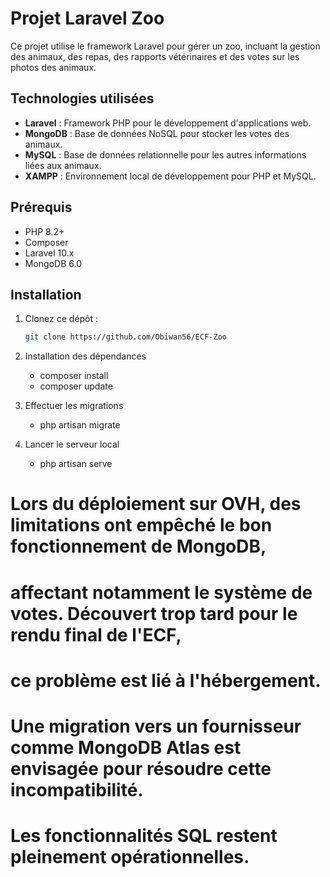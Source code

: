 # Projet Laravel Zoo

Ce projet utilise le framework Laravel pour gérer un zoo, incluant la gestion des animaux, des repas, des rapports vétérinaires et des votes sur les photos des animaux.

## Technologies utilisées

- **Laravel** : Framework PHP pour le développement d'applications web.
- **MongoDB** : Base de données NoSQL pour stocker les votes des animaux.
- **MySQL** : Base de données relationnelle pour les autres informations liées aux animaux.
- **XAMPP** : Environnement local de développement pour PHP et MySQL.

## Prérequis

- PHP 8.2+
- Composer
- Laravel 10.x
- MongoDB 6.0

## Installation

1. Clonez ce dépôt :

   ```bash
   git clone https://github.com/Obiwan56/ECF-Zoo

2. Installation des dépendances

   - composer install
   - composer update

3. Effectuer les migrations

    - php artisan migrate

4. Lancer le serveur local

    - php artisan serve


# Lors du déploiement sur OVH, des limitations ont empêché le bon fonctionnement de MongoDB, 
# affectant notamment le système de votes. Découvert trop tard pour le rendu final de l'ECF, 
# ce problème est lié à l'hébergement. 
# Une migration vers un fournisseur comme MongoDB Atlas est envisagée pour résoudre cette incompatibilité. 
# Les fonctionnalités SQL restent pleinement opérationnelles.
